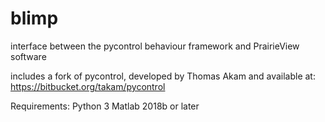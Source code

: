 # blimp
interface between the pycontrol behaviour framework and PrairieView software

includes a fork of pycontrol, developed by Thomas Akam and available at: https://bitbucket.org/takam/pycontrol 

Requirements:
Python 3
Matlab 2018b or later
